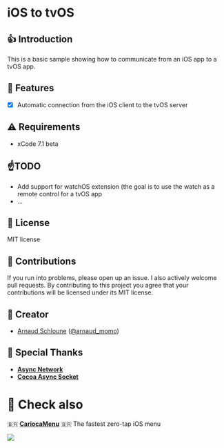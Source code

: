 iOS to tvOS
=========

## 👍 Introduction

This is a basic sample showing how to communicate from an iOS app to a tvOS app.

## 🌟 Features

- [x] Automatic connection from the iOS client to the tvOS server

## ⚠️ Requirements

* xCode 7.1 beta

## ☝️TODO

- Add support for watchOS extension (the goal is to use the watch as a remote control for a tvOS app
- ...

## 🔑 License

MIT license

## 👥 Contributions

If you run into problems, please open up an issue. I also actively welcome pull requests. 
By contributing to this project you agree that your contributions will be licensed under its MIT license.

## 👑 Creator

- [Arnaud Schloune](http://github.com/arn00s) ([@arnaud_momo](https://twitter.com/arnaud_momo))


## 👏 Special Thanks

* [**Async Network**](https://github.com/jdiehl/async-network)
* [**Cocoa Async Socket**](https://github.com/robbiehanson/CocoaAsyncSocket)


👀 Check also
===============

🇧🇷 [**CariocaMenu**](https://github.com/arn00s/cariocamenu) 🇧🇷
The fastest zero-tap iOS menu

![](https://raw.githubusercontent.com/arn00s/cariocamenu/master/cariocamenu.gif)

